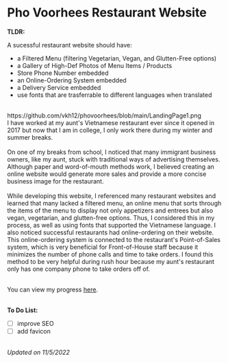 # Pho Voorhees Restaurant Website

<b> TLDR: </b>

A sucessful restaurant website should have:
 * a Filtered Menu (filtering Vegetarian, Vegan, and Glutten-Free options)
 * a Gallery of High-Def Photos of Menu Items / Products
 * Store Phone Number embedded
 * an Online-Ordering System embedded
 * a Delivery Service embedded
 * use fonts that are trasferrable to different languages when translated
 
<br>
https://github.com/vkh12/phovoorhees/blob/main/LandingPage1.png
<br> 
I have worked at my aunt's Vietnamese restaurant ever since it opened in 2017 but now that I am in college, I only work there during my winter and summer breaks. 
<br> <br>
On one of my breaks from school, I noticed that many immigrant business owners, like my aunt, stuck with traditional ways of advertising themselves. Although paper and word-of-mouth methods work, I believed creating an online website would generate more sales and provide a more concise business image for the restaurant.
<br> <br>
While developing this website, I referenced many restaurant websites and learned that many lacked a filtered menu, an online menu that sorts through the items of the menu to display not only appetizers and entrees but also vegan, vegetarian, and glutten-free options. Thus, I considered this in my process, as well as using fonts that supported the Vietnamese language. I also noticed successful restaurants had online-ordering on their website. This online-ordering system is connected to the restaurant's Point-of-Sales system, which is very beneficial for Front-of-House staff because it minimizes the number of phone calls and time to take orders. I found this method to be very helpful during rush hour because my aunt's restaurant only has one company phone to take orders off of. 
<br> <br>

You can view my progress [here][1].

[1]: http://phovoorhees.com/

<br>
<b> To Do List: </b>

- [ ] improve SEO 
- [ ] add favicon

<br> 
<i>Updated on 11/5/2022</i>
